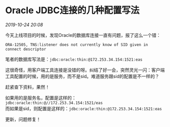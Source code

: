 # Oracle JDBC连接的几种配置写法

_2019-10-24_ _20:08_

今天上线项目的时候，发现Oracle的数据库连接一直有问题，报了这么一个错：
```shell
ORA-12505, TNS:listener does not currently know of SID given in connect descriptor
```

笔者的数据库写法是：`jdbc:oracle:thin:@172.253.34.154:1521:eas`

这很奇怪，用客户端工具连接是没错的呀。纠结了好一会，突然灵光一闪：客户端工具配置的时候，用的是服务，而不是sid。难道服务跟sid的配置是不一样的？

赶紧查下资料，果然！

如果用的是服务名，配置是这样的：`jdbc:oracle:thin:@//172.253.34.154:1521/eas`  
而如果是sid，则配置是这样的：`jdbc:oracle:thin:@172.253.34.154:1521:eas`

更新，问题修复！